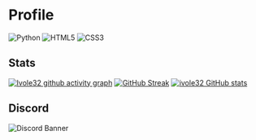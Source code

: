 # Profile

![Python](https://img.shields.io/badge/Code-Python-informational?style=flat&logo=python&logoColor=white&color=brightgreen) ![HTML5](https://img.shields.io/badge/Code-HTML5-informational?style=flat&logo=html5&logoColor=white&color=brightgreen) ![CSS3](https://img.shields.io/badge/Code-CSS3-informational?style=flat&logo=CSS3&logoColor=white&color=brightgreen) 

## Stats 

[![Ivole32 github activity graph](https://github-readme-activity-graph.vercel.app/graph?username=ivole32&theme=tokyo-night&height=300&area=true)](https://github.com/ivole32)
[![GitHub Streak](http://github-readme-streak-stats.herokuapp.com?user=ivole32&theme=dark)](https://github.com/ivole32)  [![ivole32 GitHub stats](https://github-readme-stats.vercel.app/api?username=ivole32&show_icons=true&layout=compact&theme=dark)](https://github.com/ivole32)

## Discord

![Discord Banner](https://discord.com/api/guilds/1230908371490570314/widget.png?style=banner2)
